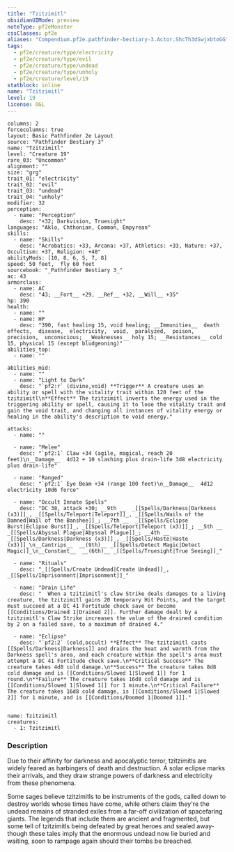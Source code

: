 ```yaml
---
title: "Tzitzimitl"
obsidianUIMode: preview
noteType: pf2eMonster
cssClasses: pf2e
aliases: "Compendium.pf2e.pathfinder-bestiary-3.Actor.ShcTh3dSwjxbtoGG" 
tags:
  - pf2e/creature/type/electricity
  - pf2e/creature/type/evil
  - pf2e/creature/type/undead
  - pf2e/creature/type/unholy
  - pf2e/creature/level/19
statblock: inline
name: "Tzitzimitl"
level: 19
license: OGL
---
```


```statblock
columns: 2
forcecolumns: true
layout: Basic Pathfinder 2e Layout
source: "Pathfinder Bestiary 3"
name: "Tzitzimitl"
level: "Creature 19"
rare_03: "Uncommon"
alignment: ""
size: "grg"
trait_01: "electricity"
trait_02: "evil"
trait_03: "undead"
trait_04: "unholy"
modifier: 32
perception:
  - name: "Perception"
    desc: "+32; Darkvision, Truesight"
languages: "Aklo, Chthonian, Common, Empyrean"
skills:
  - name: "Skills"
    desc: "Acrobatics: +33, Arcana: +37, Athletics: +33, Nature: +37, Occultism: +37, Religion: +40"
abilityMods: [10, 8, 6, 5, 7, 8]
speed: 50 feet,  fly 60 feet
sourcebook: "_Pathfinder Bestiary 3_"
ac: 43
armorclass:
  - name: AC
    desc: "43; __Fort__ +29, __Ref__ +32, __Will__ +35"
hp: 390
health:
  - name: ""
  - name: HP
    desc: "390, fast healing 15, void healing; __Immunities__  death effects,  disease,  electricity,  void,  paralyzed,  poison,  precision,  unconscious; __Weaknesses__ holy 15; __Resistances__ cold 15, physical 15 (except bludgeoning)"
abilities_top:
  - name: ""

abilities_mid:
  - name: ""
  - name: "Light to Dark"
    desc: "`pf2:r` (divine,void) **Trigger** A creature uses an ability or spell with the vitality trait within 120 feet of the tzitzimitl\n**Effect** The tzitzimitl inverts the energy used in the triggering ability or spell, causing it to lose the vitality trait and gain the void trait, and changing all instances of vitality energy or healing in the ability's description to void energy."

attacks:
  - name: ""

  - name: "Melee"
    desc: "`pf2:1` Claw +34 (agile, magical, reach 20 feet)\n__Damage__  4d12 + 10 slashing plus drain-life 3d8 electricity plus drain-life"

  - name: "Ranged"
    desc: "`pf2:1` Eye Beam +34 (range 100 feet)\n__Damage__  4d12 electricity 10d6 force"

  - name: "Occult Innate Spells"
    desc: "DC 38, attack +30; __9th __  _[[Spells/Darkness|Darkness (x3)]]_, _[[Spells/Teleport|Teleport]]_, _[[Spells/Wails of the Damned|Wail of the Banshee]]_; __7th __  _[[Spells/Eclipse Burst|Eclipse Burst]]_, _[[Spells/Teleport|Teleport (x3)]]_; __5th __  _[[Spells/Abyssal Plague|Abyssal Plague]]_; __4th __  _[[Spells/Darkness|Darkness (x3)]]_, _[[Spells/Haste|Haste (x3)]]_\n__Cantrips__  __(9th)__ _[[Spells/Detect Magic|Detect Magic]]_\n__Constant__  __(6th)__ _[[Spells/Truesight|True Seeing]]_"

  - name: "Rituals"
    desc: "_[[Spells/Create Undead|Create Undead]]_, _[[Spells/Imprisonment|Imprisonment]]_"

  - name: "Drain Life"
    desc: "  When a tzitzimitl's claw Strike deals damages to a living creature, the tzitzimitl gains 20 temporary Hit Points, and the target must succeed at a DC 41 Fortitude check save or become [[Conditions/Drained 1|Drained 2]]. Further damage dealt by a tzitzimitl's Claw Strike increases the value of the drained condition by 2 on a failed save, to a maximum of drained 4."

  - name: "Eclipse"
    desc: "`pf2:2` (cold,occult) **Effect** The tzitzimitl casts [[Spells/Darkness|Darkness]] and drains the heat and warmth from the Darkness spell's area, and each creature within the spell's area must attempt a DC 41 Fortitude check save.\n**Critical Success** The creature takes 4d8 cold damage.\n**Success** The creature takes 8d8 cold damage and is [[Conditions/Slowed 1|Slowed 1]] for 1 round.\n**Failure** The creature takes 16d8 cold damage and is [[Conditions/Slowed 1|Slowed 1]] for 1 minute.\n**Critical Failure** The creature takes 16d8 cold damage, is [[Conditions/Slowed 1|Slowed 2]] for 1 minute, and is [[Conditions/Doomed 1|Doomed 1]]."
 
```

```encounter-table
name: Tzitzimitl
creatures:
  - 1: Tzitzimitl
```


### Description
Due to their affinity for darkness and apocalyptic terror, tzitzimitls are widely feared as harbingers of death and destruction. A solar eclipse marks their arrivals, and they draw strange powers of darkness and electricity from these phenomena.

Some sages believe tzitzimitls to be instruments of the gods, called down to destroy worlds whose times have come, while others claim they're the undead remains of stranded exiles from a far-off civilization of spacefaring giants. The legends that include them are ancient and fragmented, but some tell of tzitzimitls being defeated by great heroes and sealed away-though these tales imply that the enormous undead now lie buried and waiting, soon to rampage again should their tombs be breached.
